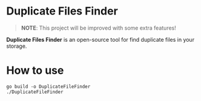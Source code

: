 # Duplicate Files Finder
> **NOTE**: This project will be improved with some extra features!

**Duplicate Files Finder** is an open-source tool for find duplicate files in your storage.

# How to use

```
go build -o DuplicateFileFinder
./DuplicateFileFinder
```
